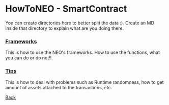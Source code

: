 # HowToNEO - SmartContract

You can create directories here to better split the data :). Create an MD inside that directory to explain what are you doing there.


### [Frameworks](Framework/Framework.md)
This is how to use the NEO's frameworks.
How to use the functions, what you can do or do not!!.

### [Tips](Tips/Tips.md)

This is how to deal with problems such as Runtime randomness, how to get amount of assets attached to the transactions, etc.

[Back](../README.md)
